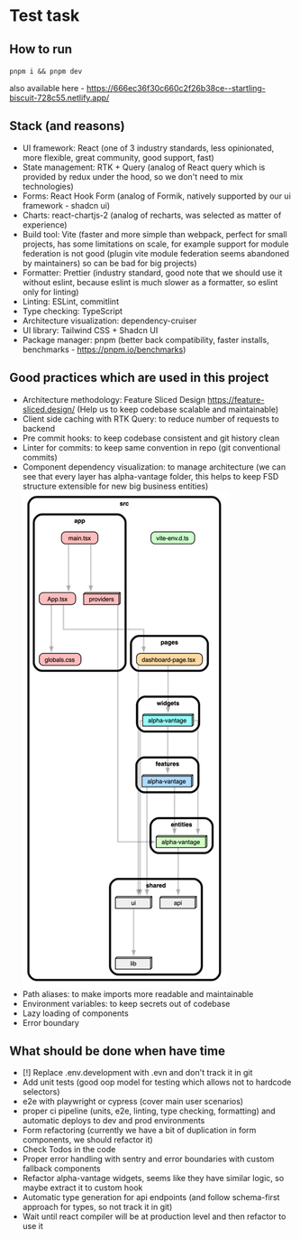 # Test task

## How to run
`pnpm i && pnpm dev`

also available here - https://666ec36f30c660c2f26b38ce--startling-biscuit-728c55.netlify.app/

## Stack (and reasons)
- UI framework: React (one of 3 industry standards, less opinionated, more flexible, great community, good support, fast)
- State management: RTK + Query (analog of React query which is provided by redux under the hood, so we don't need to mix technologies)
- Forms: React Hook Form (analog of Formik, natively supported by our ui framework - shadcn ui)
- Charts: react-chartjs-2 (analog of recharts, was selected as matter of experience)
- Build tool: Vite (faster and more simple than webpack, perfect for small projects, has some limitations on scale, for example support for module federation is not good (plugin vite module federation seems abandoned by maintainers) so can be bad for big projects)
- Formatter: Prettier (industry standard, good note that we should use it without eslint, because eslint is much slower as a formatter, so eslint only for linting)
- Linting: ESLint, commitlint
- Type checking: TypeScript
- Architecture visualization: dependency-cruiser
- UI library: Tailwind CSS + Shadcn UI
- Package manager: pnpm (better back compatibility, faster installs, benchmarks - https://pnpm.io/benchmarks)

## Good practices which are used in this project

- Architecture methodology: Feature Sliced Design https://feature-sliced.design/ (Help us to keep codebase scalable and maintainable)
- Client side caching with RTK Query: to reduce number of requests to backend
- Pre commit hooks: to keep codebase consistent and git history clean
- Linter for commits: to keep same convention in repo (git conventional commits)
- Component dependency visualization: to manage architecture (we can see that every layer has alpha-vantage folder, this helps to keep FSD structure extensible for new big business entities) ![img.png](img.png)
- Path aliases: to make imports more readable and maintainable
- Environment variables: to keep secrets out of codebase
- Lazy loading of components
- Error boundary

## What should be done when have time

- [!] Replace .env.development with .evn and don't track it in git
- Add unit tests (good oop model for testing which allows not to hardcode selectors)
- e2e with playwright or cypress (cover main user scenarios)
- proper ci pipeline (units, e2e, linting, type checking, formatting) and automatic deploys to dev and prod environments 
- Form refactoring (currently we have a bit of duplication in form components, we should refactor it)
- Check Todos in the code
- Proper error handling with sentry and error boundaries with custom fallback components
- Refactor alpha-vantage widgets, seems like they have similar logic, so maybe extract it to custom hook
- Automatic type generation for api endpoints (and follow schema-first approach for types, so not track it in git)
- Wait until react compiler will be at production level and then refactor to use it
